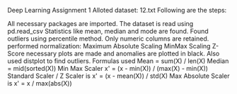 Deep Learning Assignment 1
Alloted dataset: 12.txt
Following are the steps:

All necessary packages are imported.
The dataset is read using pd.read_csv
Statistics like mean, median and mode are found.
Found outliers using percentile method.
Only numeric columns are retained.
performed normalization:
Maximum Absolute Scaling
MinMax Scaling
Z-Score
necessary plots are made and anomalies are plotted in black.
Also used distplot to find outliers.
Formulas used
Mean = sum(X) / len(X)
Median = mid(sorted(X))
Min Max Scaler x' = (x - min(X)) / (max(X) - min(X))
Standard Scaler / Z Scaler is x' = (x - mean(X)) / std(X)
Max Absolute Scaler is x' = x / max(abs(X))
